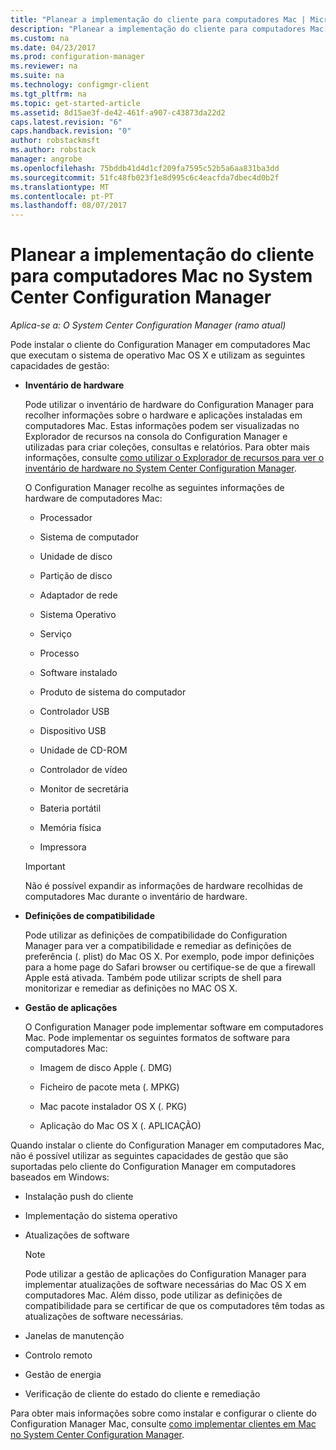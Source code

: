 ```yaml
---
title: "Planear a implementação do cliente para computadores Mac | Microsoft Docs"
description: "Planear a implementação do cliente para computadores Mac no System Center Configuration Manager."
ms.custom: na
ms.date: 04/23/2017
ms.prod: configuration-manager
ms.reviewer: na
ms.suite: na
ms.technology: configmgr-client
ms.tgt_pltfrm: na
ms.topic: get-started-article
ms.assetid: 8d15ae3f-de42-461f-a907-c43873da22d2
caps.latest.revision: "6"
caps.handback.revision: "0"
author: robstackmsft
ms.author: robstack
manager: angrobe
ms.openlocfilehash: 75bddb41d4d1cf209fa7595c52b5a6aa831ba3dd
ms.sourcegitcommit: 51fc48fb023f1e8d995c6c4eacfda7dbec4d0b2f
ms.translationtype: MT
ms.contentlocale: pt-PT
ms.lasthandoff: 08/07/2017
---
```

# <a name="planning-for-client-deployment-to-mac-computers-in-system-center-configuration-manager"></a>Planear a implementação do cliente para computadores Mac no System Center Configuration Manager

*Aplica-se a: O System Center Configuration Manager (ramo atual)*

Pode instalar o cliente do Configuration Manager em computadores Mac que executam o sistema de operativo Mac OS X e utilizam as seguintes capacidades de gestão:  

-   **Inventário de hardware**  

     Pode utilizar o inventário de hardware do Configuration Manager para recolher informações sobre o hardware e aplicações instaladas em computadores Mac. Estas informações podem ser visualizadas no Explorador de recursos na consola do Configuration Manager e utilizadas para criar coleções, consultas e relatórios. Para obter mais informações, consulte [como utilizar o Explorador de recursos para ver o inventário de hardware no System Center Configuration Manager](../../../../core/clients/manage/inventory/use-resource-explorer-to-view-hardware-inventory.md).  

     O Configuration Manager recolhe as seguintes informações de hardware de computadores Mac:  

    -   Processador  

    -   Sistema de computador  

    -   Unidade de disco  

    -   Partição de disco  

    -   Adaptador de rede  

    -   Sistema Operativo  

    -   Serviço  

    -   Processo  

    -   Software instalado  

    -   Produto de sistema do computador  

    -   Controlador USB  

    -   Dispositivo USB  

    -   Unidade de CD-ROM  

    -   Controlador de vídeo  

    -   Monitor de secretária  

    -   Bateria portátil  

    -   Memória física  

    -   Impressora  

    > [!IMPORTANT]  
    >  Não é possível expandir as informações de hardware recolhidas de computadores Mac durante o inventário de hardware.  

-   **Definições de compatibilidade**  

     Pode utilizar as definições de compatibilidade do Configuration Manager para ver a compatibilidade e remediar as definições de preferência (. plist) do Mac OS X. Por exemplo, pode impor definições para a home page do Safari browser ou certifique-se de que a firewall Apple está ativada. Também pode utilizar scripts de shell para monitorizar e remediar as definições no MAC OS X.  

-   **Gestão de aplicações**  

     O Configuration Manager pode implementar software em computadores Mac. Pode implementar os seguintes formatos de software para computadores Mac:  

    -   Imagem de disco Apple (. DMG)  

    -   Ficheiro de pacote meta (. MPKG)  

    -   Mac pacote instalador OS X (. PKG)  

    -   Aplicação do Mac OS X (. APLICAÇÃO)  

 Quando instalar o cliente do Configuration Manager em computadores Mac, não é possível utilizar as seguintes capacidades de gestão que são suportadas pelo cliente do Configuration Manager em computadores baseados em Windows:  

-   Instalação push do cliente  

-   Implementação do sistema operativo  

-   Atualizações de software  

    > [!NOTE]  
    >  Pode utilizar a gestão de aplicações do Configuration Manager para implementar atualizações de software necessárias do Mac OS X em computadores Mac. Além disso, pode utilizar as definições de compatibilidade para se certificar de que os computadores têm todas as atualizações de software necessárias.  

-   Janelas de manutenção  

-   Controlo remoto  

-   Gestão de energia  

-   Verificação de cliente do estado do cliente e remediação  

 Para obter mais informações sobre como instalar e configurar o cliente do Configuration Manager Mac, consulte [como implementar clientes em Mac no System Center Configuration Manager](../../../../core/clients/deploy/deploy-clients-to-macs.md).
